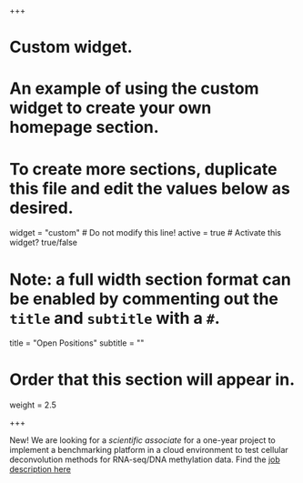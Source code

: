 +++
# Custom widget.
# An example of using the custom widget to create your own homepage section.
# To create more sections, duplicate this file and edit the values below as desired.
widget = "custom"  # Do not modify this line!
active = true  # Activate this widget? true/false

# Note: a full width section format can be enabled by commenting out the `title` and `subtitle` with a `#`.
title = "Open Positions"
subtitle = ""

# Order that this section will appear in.
weight = 2.5

+++

New! We are looking for a *scientific associate* for a one-year project to implement a benchmarking platform in a cloud environment to test cellular deconvolution methods for RNA-seq/DNA methylation data. Find the [job description here](position_COMETH.pdf)
